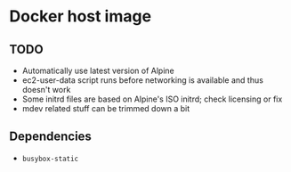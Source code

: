 # Docker host image

## TODO

* Automatically use latest version of Alpine
* ec2-user-data script runs before networking is available and thus doesn't
  work
* Some initrd files are based on Alpine's ISO initrd; check licensing or fix
* mdev related stuff can be trimmed down a bit


## Dependencies

* `busybox-static`

